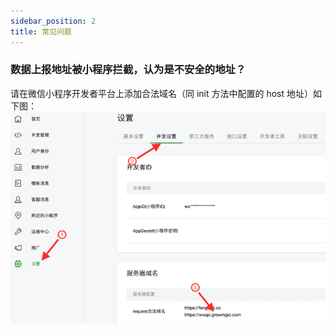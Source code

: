 ```yaml
---
sidebar_position: 2
title: 常见问题
---
```


### 数据上报地址被小程序拦截，认为是不安全的地址？

请在微信小程序开发者平台上添加合法域名（同 init 方法中配置的 host 地址）如下图：
![logger](/img/minip-q1.png)